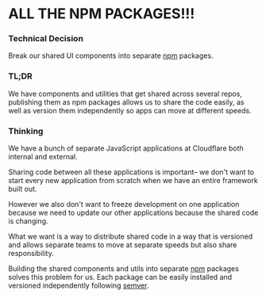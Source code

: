 # ALL THE NPM PACKAGES!!!

### Technical Decision

Break our shared UI components into separate [npm](https://www.npmjs.com/)
packages.

### TL;DR

We have components and utilities that get shared across several repos,
publishing them as npm packages allows us to share the code easily, as well as
version them independently so apps can move at different speeds.

### Thinking

We have a bunch of separate JavaScript applications at Cloudflare both
internal and external.

Sharing code between all these applications is important– we don't want to
start every new application from scratch when we have an entire framework built
out.

However we also don't want to freeze development on one application because we
need to update our other applications because the shared code is changing.

What we want is a way to distribute shared code in a way that is versioned and
allows separate teams to move at separate speeds but also share responsibility.

Building the shared components and utils into separate
[npm](https://www.npmjs.com/) packages solves this problem for us. Each package
can be easily installed and versioned independently following
[semver](http://semver.org/).
